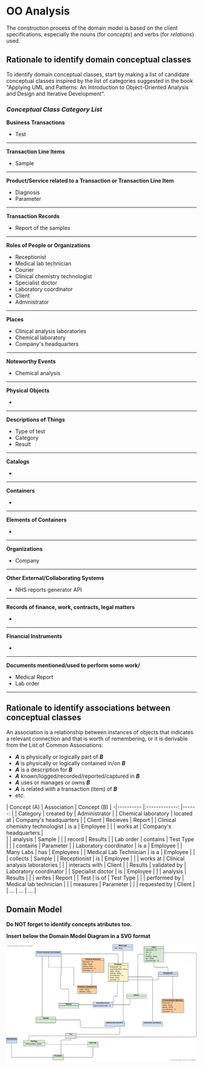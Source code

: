 # OO Analysis #

The construction process of the domain model is based on the client specifications, especially the nouns (for _concepts_) and verbs (for _relations_) used. 

## Rationale to identify domain conceptual classes ##
To identify domain conceptual classes, start by making a list of candidate conceptual classes inspired by the list of categories suggested in the book "Applying UML and Patterns: An Introduction to Object-Oriented Analysis and Design and Iterative Development". 


### _Conceptual Class Category List_ ###

**Business Transactions**

* Test

---

**Transaction Line Items**

* Sample

---

**Product/Service related to a Transaction or Transaction Line Item**

* Diagnosis
* Parameter

---


**Transaction Records**

* Report of the samples

---  


**Roles of People or Organizations**


* Receptionist
* Medical lab technician
* Courier
* Clinical chemistry technologist
* Specialist doctor
* Laboratory coordinator
* Client
* Administrator

---

**Places**

* Clinical analysis laboratories
* Chemical laboratory
* Company's headquarters

---

**Noteworthy Events**

* Chemical analysis

---


**Physical Objects**

*

---


**Descriptions of Things**

* Type of test
* Category
* Result


---


**Catalogs**

*  

---


**Containers**

*  

---


**Elements of Containers**

*  

---


**Organizations**

* Company

---

**Other External/Collaborating Systems**

*  NHS reports generator API

---


**Records of finance, work, contracts, legal matters**

* 

---


**Financial Instruments**

*  

---


**Documents mentioned/used to perform some work/**

* Medical Report
* Lab order

---



## **Rationale to identify associations between conceptual classes** ##

An association is a relationship between instances of objects that indicates a relevant connection and that is worth of remembering, or it is derivable from the List of Common Associations: 

+ **_A_** is physically or logically part of **_B_**
+ **_A_** is physically or logically contained in/on **_B_**
+ **_A_** is a description for **_B_**
+ **_A_** known/logged/recorded/reported/captured in **_B_**
+ **_A_** uses or manages or owns **_B_**
+ **_A_** is related with a transaction (item) of **_B_**
+ etc.




| Concept (A) 		|  Association   	|  Concept (B) |
-|----------	   		|:-------------:		|------:       |
| Category        |   created by    | Administrator      |
| Chemical laboratory   |   located at    | Company's headquarters  |
| Client   | Recieves | Report |
| Clinical chemistry technologist  |   is a  		 	| Employee  |
|                                  |   works at     | Company's headquarters   |  
|                                  |   analysis     | Sample     |
|                                  |   record       | Results               |
| Lab order               |   contains      | Test Type    |
|                         |   contains      | Parameter    |
| Laboratory coordinator  |   is a           | Employee                |
| Many Labs	   		|   has             | Employees     |
| Medical Lab Technician  |   is a             | Employee           |
|                         |   collects       | Sample             |
| Receptionist       |   is              | Employee    |
|            		|   works at   		| Clinical analysis laboratories       |
|                   |   interacts with  | Client |
| Results           |   validated by    | Laboratory coordinator    |
| Specialist doctor           |   is           | Employee  |
|                            |   analysis     | Results  |
|                            |   writes       | Report |
| Test                       |   is of        | Test Type |
|                            |   performed by | Medical lab technician  |
|                            |   measures     | Parameter          |
|                            |   requested by | Client             |
| ...  	| ...    		 	| ...  |



## Domain Model

**Do NOT forget to identify concepts atributes too.**

**Insert below the Domain Model Diagram in a SVG format**

![DM.svg](DM.svg)



